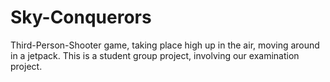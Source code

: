 # Sky-Conquerors
Third-Person-Shooter game, taking place high up in the air, moving around in a jetpack. This is a student group project, involving our examination project.
